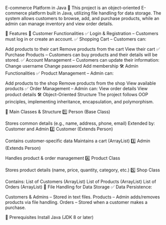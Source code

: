 E-commerce Platform in Java 🛒
This project is an object-oriented E-commerce platform built in Java, utilizing file handling for data storage. The system allows customers to browse, add, and purchase products, while an admin can manage inventory and view order details.

📌 Features
👤 Customer Functionalities
✅ Login & Registration – Customers must log in or create an account.
✅ Shopping Cart – Customers can:

Add products to their cart
Remove products from the cart
View their cart
✅ Purchase Products – Customers can buy products and their details will be stored.
✅ Account Management – Customers can update their information:
Change username
Change password
Add membership
🛠️ Admin Functionalities
✅ Product Management – Admin can:

Add products to the shop
Remove products from the shop
View available products
✅ Order Management – Admin can:
View order details
View product details
🛠️ Object-Oriented Structure
The project follows OOP principles, implementing inheritance, encapsulation, and polymorphism.

📂 Main Classes & Structure
1️⃣ Person (Base Class)

Stores common details (e.g., name, address, phone, email)
Extended by: Customer and Admin
2️⃣ Customer (Extends Person)

Contains customer-specific data
Maintains a cart (ArrayList<Product>)
3️⃣ Admin (Extends Person)

Handles product & order management
4️⃣ Product Class

Stores product details (name, price, quantity, category, etc.)
5️⃣ Shop Class

Contains:
List of Customers (ArrayList<Customer>)
List of Products (ArrayList<Product>)
List of Orders (ArrayList<Person>)
📂 File Handling for Data Storage
✅ Data Persistence:

Customers & Admins – Stored in text files.
Products – Admin adds/removes products via file handling.
Orders – Stored when a customer makes a purchase.

🔹 Prerequisites
Install Java (JDK 8 or later)
